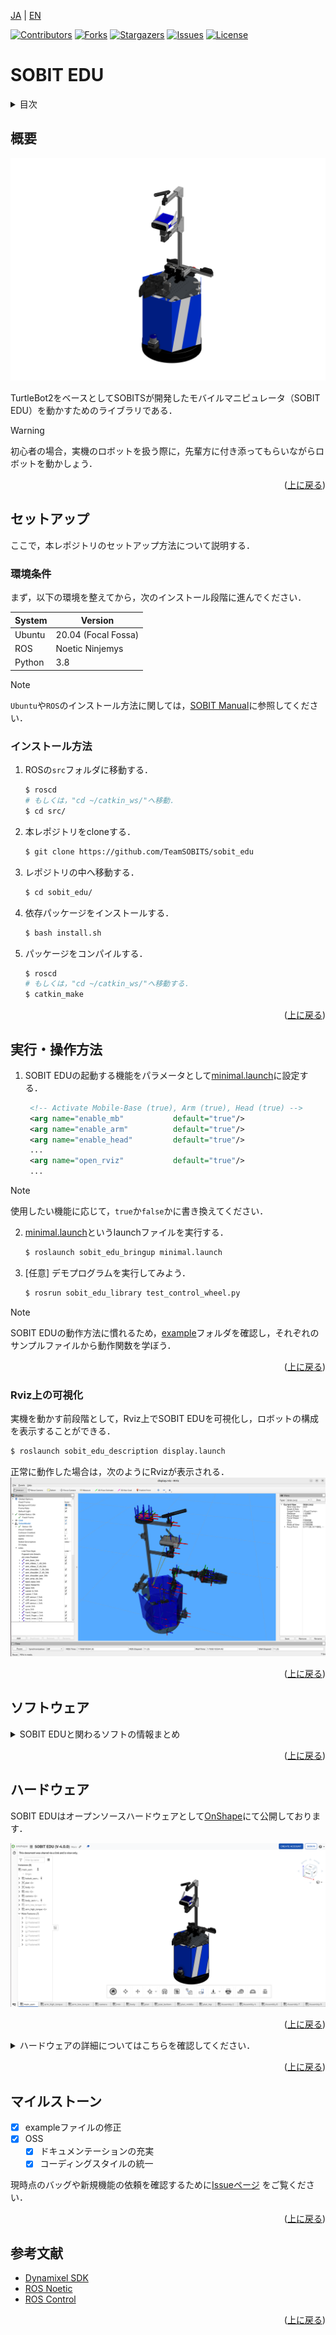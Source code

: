 <a name="readme-top"></a>

[JA](README.md) | [EN](README.en.md)

[![Contributors][contributors-shield]][contributors-url]
[![Forks][forks-shield]][forks-url]
[![Stargazers][stars-shield]][stars-url]
[![Issues][issues-shield]][issues-url]
[![License][license-shield]][license-url]

# SOBIT EDU

<!-- 目次 -->
<details>
  <summary>目次</summary>
  <ol>
    <li>
      <a href="#概要">概要</a>
    </li>
    <li>
      <a href="#セットアップ">セットアップ</a>
      <ul>
        <li><a href="#環境条件">環境条件</a></li>
        <li><a href="#インストール方法">インストール方法</a></li>
      </ul>
    </li>
    <li>
    　<a href="#実行・操作方法">実行・操作方法</a>
      <ul>
        <li><a href="#Rviz上の可視化">Rviz上の可視化</a></li>
      </ul>
    </li>
    <li>
    　<a href="#ソフトウェア">ソフトウェア</a>
      <ul>
        <li><a href="#ジョイントコントローラ">ジョイントコントローラ</a></li>
        <li><a href="#ホイールコントローラ">ホイールコントローラ</a></li>
      </ul>
    </li>
    <li>
    　<a href="#ハードウェア">ハードウェア</a>
      <ul>
        <li><a href="#パーツのダウンロード方法">パーツのダウンロード方法</a></li>
        <li><a href="#電子回路">電子回路</a></li>
        <li><a href="#ロボットの特徴">ロボットの特徴</a></li>
        <li><a href="#部品リスト（BOM）">部品リスト（BOM）</a></li>
      </ul>
    </li>
    <li><a href="#マイルストーン">マイルストーン</a></li>
    <!-- <li><a href="#contributing">Contributing</a></li> -->
    <!-- <li><a href="#license">License</a></li> -->
    <li><a href="#参考文献">参考文献</a></li>
  </ol>
</details>



<!-- レポジトリの概要 -->
## 概要

![SOBIT EDU](sobit_edu/docs/img/sobit_edu.png)

TurtleBot2をベースとしてSOBITSが開発したモバイルマニピュレータ（SOBIT EDU）を動かすためのライブラリである．

> [!WARNING]
> 初心者の場合，実機のロボットを扱う際に，先輩方に付き添ってもらいながらロボットを動かしょう．

<p align="right">(<a href="#readme-top">上に戻る</a>)</p>



<!-- セットアップ -->
## セットアップ

ここで，本レポジトリのセットアップ方法について説明する．

### 環境条件

まず，以下の環境を整えてから，次のインストール段階に進んでください．

| System  | Version |
| ------------- | ------------- |
| Ubuntu | 20.04 (Focal Fossa) |
| ROS | Noetic Ninjemys |
| Python | 3.8 |

> [!NOTE]
> `Ubuntu`や`ROS`のインストール方法に関しては，[SOBIT Manual](https://github.com/TeamSOBITS/sobits_manual#%E9%96%8B%E7%99%BA%E7%92%B0%E5%A2%83%E3%81%AB%E3%81%A4%E3%81%84%E3%81%A6)に参照してください．

### インストール方法

1. ROSの`src`フォルダに移動する．
   ```sh
   $ roscd
   # もしくは，"cd ~/catkin_ws/"へ移動．
   $ cd src/
   ```
2. 本レポジトリをcloneする．
   ```sh
   $ git clone https://github.com/TeamSOBITS/sobit_edu
   ```
3. レポジトリの中へ移動する．
   ```sh
   $ cd sobit_edu/
   ```
4. 依存パッケージをインストールする．
   ```sh
   $ bash install.sh
   ```
5. パッケージをコンパイルする．
   ```sh
   $ roscd
   # もしくは，"cd ~/catkin_ws/"へ移動する．
   $ catkin_make
   ```


<p align="right">(<a href="#readme-top">上に戻る</a>)</p>



<!-- 実行・操作方法 -->
## 実行・操作方法

1. SOBIT EDUの起動する機能をパラメータとして[minimal.launch](sobit_edu_bringup/launch/minimal.launch)に設定する．
   ```xml
    <!-- Activate Mobile-Base (true), Arm (true), Head (true) -->
    <arg name="enable_mb"           default="true"/>
    <arg name="enable_arm"          default="true"/>
    <arg name="enable_head"         default="true"/>
    ...
    <arg name="open_rviz"           default="true"/>
    ...
   ```
> [!NOTE]
> 使用したい機能に応じて，`true`か`false`かに書き換えてください．

2. [minimal.launch](sobit_edu_bringup/launch/minimal.launch)というlaunchファイルを実行する．
   ```sh
   $ roslaunch sobit_edu_bringup minimal.launch
   ```
3. [任意] デモプログラムを実行してみよう．
   ```sh
   $ rosrun sobit_edu_library test_control_wheel.py
   ```

> [!NOTE]
> SOBIT EDUの動作方法に慣れるため，[example](sobit_edu_library/example/)フォルダを確認し，それぞれのサンプルファイルから動作関数を学ぼう．

<p align="right">(<a href="#readme-top">上に戻る</a>)</p>


### Rviz上の可視化

実機を動かす前段階として，Rviz上でSOBIT EDUを可視化し，ロボットの構成を表示することができる．

```sh
$ roslaunch sobit_edu_description display.launch
```

正常に動作した場合は，次のようにRvizが表示される．
![SOBIT EDU Display with Rviz](sobit_edu/docs/img/sobit_edu_display.png)

<p align="right">(<a href="#readme-top">上に戻る</a>)</p>


## ソフトウェア
<details>
<summary>SOBIT EDUと関わるソフトの情報まとめ</summary>


### ジョイントコントローラ

SOBIT EDUのパンチルト機構とマニピュレータを動かすための情報まとめとなる．

<p align="right">(<a href="#readme-top">上に戻る</a>)</p>


#### 動作関数

1.  `moveToPose()` : 決められたポーズに動かす．
    ```cpp
    bool moveToPose(
        const std::string& pose_name,   // ポーズ名
        const double sec = 5.0          // 動作時間 (s)
    );
    ```

> [!NOTE]
> 既存のポーズは[sobit_edu_pose.yaml](sobit_edu_library/config/sobit_edu_pose.yaml)に確認でいます．ポーズの作成方法については[ポーズの設定方法](#ポーズの設定方法)をご参照ください．

2.  `moveJoint()` : 指定されたジョイントを任意の角度を動かす．
    ```cpp
    bool sobit::SobitEduJointController::moveJoint (
        const Joint joint_num,          // ジョイント名 (定数名)
        const double rad,               // 回転角度 (rad)
        const double sec = 5.0,         // 回転時間 (s)
        bool is_sleep = true            // 回転後に待機するかどうか
    );
    ```

> [!NOTE]
> `ジョイント名`は[ジョイント名](#ジョイント名)をご確認ください．

3.  `moveAllJoint()` : 指定されたジョイントを任意の角度を動かす．
    ```cpp
    bool sobit::SobitEduJointController::moveJoint (
        const double arm_shoulder_pan,  // 各ジョイントの回転角度(arm_shoulder_pan) 
        const double arm_shoulder_tilt, // 各ジョイントの回転角度(arm_shoulder_tilt)
        const double arm_elbow_tilt,    // 各ジョイントの回転角度(arm_elbow_tilt)
        const double arm_wrist_tilt,    // 各ジョイントの回転角度(arm_wrist_tilt)
        const double hand,              // 各ジョイントの回転角度(hand)
        const double head_camera_pan,   // 各ジョイントの回転角度(head_camera_pan)
        const double head_camera_tilt,  // 各ジョイントの回転角度(head_camera_tilt)
        const double sec = 5.0,         // 回転時間 (s)
        bool is_sleep = true            // 回転後に待機するかどうか
    );
    ```

1.  `moveHeadPanTilt()` : パンチルト機構を任意の角度に動かす
    ```cpp
    bool sobit::SobitEduJointController::moveHeadPanTilt(
        const double pan_rad,           // パンの回転角度 (rad)
        const double tilt_rad,          // チルトの回転角度 (rad)
        const double sec = 5.0,         // 移動時間 (s)
        bool is_sleep = true            // 回転後に待機するかどうか
    );
    ```
 
1.  `moveArm()` : アームの関節を任意の角度に動かす．
    ```cpp
    bool sobit::SobitEduJointController::moveArm(
        const double arm_shoulder_pan,  // 各ジョイントの回転角度(arm_shoulder_pan) 
        const double arm_shoulder_tilt, // 各ジョイントの回転角度(arm_shoulder_tilt)
        const double arm_elbow_tilt,    // 各ジョイントの回転角度(arm_elbow_tilt)
        const double arm_wrist_tilt,    // 各ジョイントの回転角度(arm_wrist_tilt)
        const double hand,              // 各ジョイントの回転角度(hand)
        const double sec = 5.0,         // 回転時間 (s)
        bool is_sleep = true            // 回転後に待機するかどうか
    );
    ```


1.  `moveGripperToTargetCoord()` : ハンドをxyz座標に動かす（把持モード）．
    ```cpp
    bool sobit::SobitEduJointController::moveGripperToTargetCoord(
        const double target_pos_x,       // 把持目的地のx (m)
        const double target_pos_y,       // 把持目的地のy (m)
        const double target_pos_z,       // 把持目的地のz (m)
        const double shift_x,            // xyz座標のx軸をシフトする (m)
        const double shift_y,            // xyz座標のy軸をシフトする (m)
        const double shift_z             // xyz座標のz軸をシフトする (m)
        const double sec = 5.0,          // 回転時間 (s)
        bool is_sleep = true             // 回転後に待機するかどうか
    );
    ```

1.  `moveGripperToTargetTF()` : ハンドをtf名に動かす（把持モード）．
    ```cpp
    bool sobit::SobitEduJointController::moveGripperToTargetTF(
        const std::string& target_name,     // 把持目的tf名
        const double shift_x,               // xyz座標のx軸をシフトする (m)
        const double shift_y,               // xyz座標のy軸をシフトする (m)
        const double shift_z                // xyz座標のz軸をシフトする (m)
        const double sec = 5.0,             // 回転時間 (s)
        bool is_sleep = true                // 回転後に待機するかどうか
    );
    ```

1.  `moveGripperToPlaceCoord()` : ハンドをxyz座標に動かす（配置モード）．
    ```cpp
    bool sobit::SobitEduJointController::moveGripperToPlaceCoord(
        const double target_pos_x,       // 配置目的地のx (m)
        const double target_pos_y,       // 配置目的地のy (m)
        const double target_pos_z,       // 配置目的地のz (m)
        const double shift_x,            // xyz座標のx軸をシフトする (m)
        const double shift_y,            // xyz座標のy軸をシフトする (m)
        const double shift_z             // xyz座標のz軸をシフトする (m)
        const double sec = 5.0,          // 回転時間 (s)
        bool is_sleep = true             // 回転後に待機するかどうか
    ); 
    ```

1.  `moveGripperToPlaceTF()` : ハンドをtf名に動かす（配置モード）．
    ```cpp
    bool sobit::SobitEduJointController::moveGripperToPlaceTF(
        const std::string& target_name,     // 配置目的tf名
        const double shift_x,               // xyz座標のx軸をシフトする (m)
        const double shift_y,               // xyz座標のy軸をシフトする (m)
        const double shift_z                // xyz座標のz軸をシフトする (m)
        const double sec = 5.0,             // 回転時間 (s)
        bool is_sleep = true                // 回転後に待機するかどうか
    );
    ```

1.  `graspDecision()` : 定めた範囲内の電流値を超えた場合，把持判定を返す．
    ```cpp
    bool sobit::SobitEduJointController::graspDecision(
        const int min_curr = 300,       // trueを返す最小の電流値
        const int max_curr = 1000       // trueを返す最大の電流値
     );
    ```

1.  `placeDecision()` : 定めた範囲内の電流値を超えた場合，配置判定を返す．
    ```cpp
    bool sobit::SobitEduJointController::graspDecision( 
        const int min_curr = 500,       // trueを返す最小の電流値
        const int max_curr = 1000       // trueを返す最大の電流値
    );
    ```

<p align="right">(<a href="#readme-top">上に戻る</a>)</p>


#### ジョイント名

SOBIT EDUのジョイント名とその定数名を以下の通りとなる．


| ジョイント番号 | ジョイント名 | ジョイント定数名 |
| :---: | --- | --- |
| 0 | arm_shoulder_pan_joint | ARM_SHOULDER_PAN_JOINT |
| 1 | arm_shoulder_1_tilt_joint | ARM_SHOULDER_1_TILT_JOINT |
| 2 | arm_shoulder_2_tilt_joint | ARM_SHOULDER_2_TILT_JOINT |
| 3 | arm_elbow_1_tilt_joint | ARM_ELBOW_1_TILT_JOINT |
| 4 | arm_elbow_2_tilt_joint | ARM_ELBOW_2_TILT_JOINT |
| 5 | arm_wrist_tilt_joint | ARM_WRIST_TILT_JOINT |
| 6 | hand_joint | HAND_JOINT |
| 7 | head_camera_pan_joint | HEAD_CAMERA_PAN_JOINT |
| 8 | head_camera_tilt_joint | HEAD_CAMERA_TILT_JOINT |


<p align="right">(<a href="#readme-top">上に戻る</a>)</p>


#### ポーズの設定方法

[sobit_edu_pose.yaml](sobit_edu_library/config/sobit_edu_pose.yaml)というファイルでポーズの追加・編集ができます．以下のようなフォーマットになる．

```yaml
sobit_edu_pose:
    - { 
        pose_name: "pose_name",
        arm_shoulder_pan_joint: 0.00,
        arm_shoulder_1_tilt_joint: 1.5708,
        arm_elbow_1_tilt_joint: -1.40,
        arm_wrist_tilt_joint: -0.17,
        hand_joint: -1.00,
        head_camera_pan_joint: 0.00,
        head_camera_tilt_joint: 0.00
    }
    ...
```  

### ホイールコントローラ
SOBIT EDUの移動機構を動かすための情報まとめとなる．

<p align="right">(<a href="#readme-top">上に戻る</a>)</p>


#### 動作関数
1.  `controlWheelLinear()` : 並進（直進移動・斜め移動・横移動）を移動さす．
    ```cpp
    bool sobit::SobitEduWheelController::controlWheelLinear (
        const double distance,            // 直進移動距離 (m)
    )
    ```  
2.  `controlWheelRotateRad()` : 回転運動を行う(弧度法：Radian)
    ```cpp
    bool sobit::SobitEduWheelController::controlWheelRotateRad (
        const double angle_rad,             // 中心回転角度 (rad)
    )
    ```  
3.  `controlWheelRotateDeg()`   :   回転運動を行う(度数法：Degree)
    ```cpp
    bool sobit::SobitEduWheelController::controlWheelRotateDeg ( 
        const double angle_deg,             // 中心回転角度 (deg)
    )
    ```

</details>

<p align="right">(<a href="#readme-top">上に戻る</a>)</p>


## ハードウェア

SOBIT EDUはオープンソースハードウェアとして[OnShape](https://cad.onshape.com/documents/0aff733aa8798f27efd96de3/w/e6c482276f9b94eef89215b6/e/a80437dc83d4b5d5f30b153e)にて公開しております．

![SOBIT EDU in OnShape](sobit_edu/docs/img/sobit_edu_onshape.png)

<p align="right">(<a href="#readme-top">上に戻る</a>)</p>


<details>
<summary>ハードウェアの詳細についてはこちらを確認してください．</summary>

### パーツのダウンロード方法

1. Onshapeにアクセスしてみよう．

> [!NOTE]
> ファイルをダウンロードするために，`OnShape`のアカウントを作成する必要がない．ただし，本ドキュメント全体をコピする場合，アカウントの作成を推薦する．

2. `Instances`の中にパーツを右クリックで選択する．
2. 一覧が表示され，`Export`ボタンを押してください．
1. 表示されたウィンドウの中に，`Format`という項目がある．`STEP`を選択してください．
1. 最後に，青色の`Export`ボタンを押してダウンロードが開始される．

<p align="right">(<a href="#readme-top">上に戻る</a>)</p>


### 電子回路

TBD

<p align="right">(<a href="#readme-top">上に戻る</a>)</p>


### ロボットの特徴

| 項目 | 詳細 |
| --- | --- |
| 最大直進速度 | 0.65[m/s] |
| 最大回転速度 | 3.1415[rad/s] |
| 最大ペイロード | 0.35[kg] |
| サイズ (長さx幅x高さ) | 640x400x1150[mm] |
| 重量 | 10.5[kg] |
| リモートコントローラ | PS3/PS4 |
| LiDAR | UST-20LX |
| RGB-D | Azure Kinect DK|
| IMU | LSM6DSMUS |
| スピーカー | モノラルスピーカー |
| マイク | モノラルガンマイクロホン |
| アクチュエータ (アーム) | 7 x XM430-W320 |
| 移動機構 | TurtleBot2 |
| 電源 | 2 x Makita 6.0Ah 18V |
| PC接続 | USB |

<p align="right">(<a href="#readme-top">上に戻る</a>)</p>


### 部品リスト（BOM）

| 部品 | 型番 | 個数 | 購入先 |
| --- | --- | --- | --- |
| --- | --- | 1 | [link]() |
| --- | --- | 1 | [link]() |
| --- | --- | 1 | [link]() |
| --- | --- | 1 | [link]() |
| --- | --- | 1 | [link]() |
| --- | --- | 1 | [link]() |
| --- | --- | 1 | [link]() |
| --- | --- | 1 | [link]() |
| --- | --- | 1 | [link]() |
| --- | --- | 1 | [link]() |
| --- | --- | 1 | [link]() |
| --- | --- | 1 | [link]() |
| --- | --- | 1 | [link]() |

</details>

<p align="right">(<a href="#readme-top">上に戻る</a>)</p>


<!-- マイルストーン -->
## マイルストーン

- [x] exampleファイルの修正
- [x] OSS
    - [x] ドキュメンテーションの充実
    - [x] コーディングスタイルの統一

現時点のバッグや新規機能の依頼を確認するために[Issueページ][issues-url] をご覧ください．

<p align="right">(<a href="#readme-top">上に戻る</a>)</p>


<!-- CONTRIBUTING -->
<!-- ## Contributing

Contributions are what make the open source community such an amazing place to learn, inspire, and create. Any contributions you make are **greatly appreciated**.

If you have a suggestion that would make this better, please fork the repo and create a pull request. You can also simply open an issue with the tag "enhancement".
Don't forget to give the project a star! Thanks again!

1. Fork the Project
2. Create your Feature Branch (`git checkout -b feature/AmazingFeature`)
3. Commit your Changes (`git commit -m 'Add some AmazingFeature'`)
4. Push to the Branch (`git push origin feature/AmazingFeature`)
5. Open a Pull Request

<p align="right">(<a href="#readme-top">上に戻る</a>)</p> -->



<!-- LICENSE -->
<!-- ## License

Distributed under the MIT License. See `LICENSE.txt` for more NOTErmation.

<p align="right">(<a href="#readme-top">上に戻る</a>)</p> -->



<!-- 参考文献 -->
## 参考文献

* [Dynamixel SDK](https://emanual.robotis.com/docs/en/software/dynamixel/dynamixel_sdk/overview/)
* [ROS Noetic](http://wiki.ros.org/noetic)
* [ROS Control](http://wiki.ros.org/ros_control)

<p align="right">(<a href="#readme-top">上に戻る</a>)</p>



<!-- MARKDOWN LINKS & IMAGES -->
<!-- https://www.markdownguide.org/basic-syntax/#reference-style-links -->
[contributors-shield]: https://img.shields.io/github/contributors/TeamSOBITS/sobit_edu.svg?style=for-the-badge
[contributors-url]: https://github.com/TeamSOBITS/sobit_edu/graphs/contributors
[forks-shield]: https://img.shields.io/github/forks/TeamSOBITS/sobit_edu.svg?style=for-the-badge
[forks-url]: https://github.com/TeamSOBITS/sobit_edu/network/members
[stars-shield]: https://img.shields.io/github/stars/TeamSOBITS/sobit_edu.svg?style=for-the-badge
[stars-url]: https://github.com/TeamSOBITS/sobit_edu/stargazers
[issues-shield]: https://img.shields.io/github/issues/TeamSOBITS/sobit_edu.svg?style=for-the-badge
[issues-url]: https://github.com/TeamSOBITS/sobit_edu/issues
[license-shield]: https://img.shields.io/github/license/TeamSOBITS/sobit_edu.svg?style=for-the-badge
[license-url]: LICENSE
